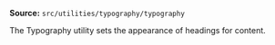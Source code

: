 **Source:** `src/utilities/typography/typography`

The Typography utility sets the appearance of headings for content.